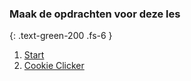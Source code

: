 ### Maak de opdrachten voor deze les
{: .text-green-200 .fs-6 }

1. [Start](chapters/1onderwerp)
1. [Cookie Clicker](chapters/2opdracht)